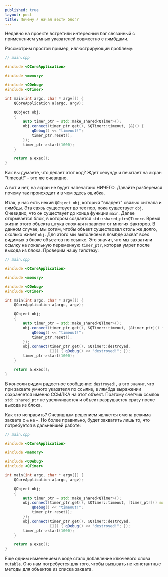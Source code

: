 ```yaml
---
published: true
layout: post
title: Почему я начал вести блог?
---
```

Недавно на проекте встретили интересный баг связанный с применением умных указателей совместно с лямбдами.

Рассмотрим простой пример, иллюстрирующий проблему:

```cpp
// main.cpp

#include <QCoreApplication>

#include <memory>

#include <QDebug>
#include <QTimer>

int main(int argc, char * argv[]) {
    QCoreApplication a(argc, argv);

    QObject obj;
    {
        auto timer_ptr = std::make_shared<QTimer>();
        obj.connect(timer_ptr.get(), &QTimer::timeout, [&]() {
            qDebug() << "timeout!";
            timer_ptr.reset();
        });
        timer_ptr->start(1000);
    }

    return a.exec();
}

```

Как вы думаете, что делает этот код? Ждет секунду и печатает на экран "timeout!" - это же очевидно.

А вот и нет, на экран не будет напечатано НИЧЕГО. Давайте разберемся почему так происходит и в чем здесь ошибка.

Итак, у нас есть некий `QObject obj`, который "владеет" связью сигнала и лямбды. Эта связь существует до тех пор, пока существует `obj`. Очевидно, что он существует до конца функции `main`.
Далее открывается блок, в котором создается `std::shared_ptr<QTimer>`. Время жизни этого объекта штука сложная и зависит от многих факторов. В данном случае, мы хотим, чтобы объект существовал столь же долго, сколько живет `obj`. Для этого мы выполняем в лямбде захват всех видимых в блоке объектов по ссылке. Это значит, что мы захватили ссылку на локальную переменную `timer_ptr`, которая умрет после выхода из блока. Проверим нашу гипотезу:
```c++
// main.cpp

#include <QCoreApplication>

#include <memory>

#include <QDebug>
#include <QTimer>

int main(int argc, char * argv[]) {
    QCoreApplication a(argc, argv);

    QObject obj;
    {
        auto timer_ptr = std::make_shared<QTimer>();
        obj.connect(timer_ptr.get(), &QTimer::timeout, [&timer_ptr]() {
            qDebug() << "timeout!";
            timer_ptr.reset();
        });
        obj.connect(timer_ptr.get(), &QTimer::destroyed,
                    []() { qDebug() << "destroyed!"; });
        timer_ptr->start(1000);
    }

    return a.exec();
}

```

В консоли видим радостное сообщение: `destroyed!`, а это значит, что при захвате умного указателя по ссылке, в лямбда выражении сохраняется именно ССЫЛКА на этот объект. Поэтому счетчик ссылок `std::shared_ptr` не увеличивается и объект разрушается сразу после выхода из блока.

Как это исправить?
Очевидным решением является смена режима захвата с `&` на `=`. Но более правильно, будет захватить лишь то, что потребуется в дальнейшей работе:
```c++
// main.cpp

#include <QCoreApplication>

#include <memory>

#include <QDebug>
#include <QTimer>

int main(int argc, char * argv[]) {
    QCoreApplication a(argc, argv);

    QObject obj;
    {
        auto timer_ptr = std::make_shared<QTimer>();
        obj.connect(timer_ptr.get(), &QTimer::timeout, [timer_ptr]() mutable {
            qDebug() << "timeout!";
            timer_ptr.reset();
        });
        obj.connect(timer_ptr.get(), &QTimer::destroyed,
                    []() { qDebug() << "destroyed!"; });
        timer_ptr->start(1000);
    }

    return a.exec();
}

```

Еще одним изменением в коде стало добавление ключевого слова `mutable`. Оно нам потребуется для того, чтобы вызывать не константные методы для объектов из списка захвата.
